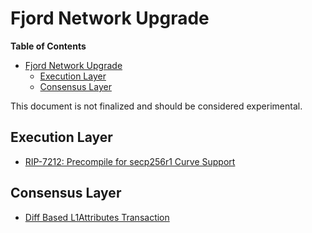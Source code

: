 # Fjord Network Upgrade

<!-- START doctoc generated TOC please keep comment here to allow auto update -->
<!-- DON'T EDIT THIS SECTION, INSTEAD RE-RUN doctoc TO UPDATE -->
**Table of Contents**

- [Fjord Network Upgrade](#fjord-network-upgrade)
  - [Execution Layer](#execution-layer)
  - [Consensus Layer](#consensus-layer)

<!-- END doctoc generated TOC please keep comment here to allow auto update -->

This document is not finalized and should be considered experimental.

## Execution Layer

- [RIP-7212: Precompile for secp256r1 Curve Support](https://github.com/ethereum/RIPs/blob/master/RIPS/rip-7212.md)

## Consensus Layer

- [Diff Based L1Attributes Transaction](./diff-based-attributes-tx.md)

